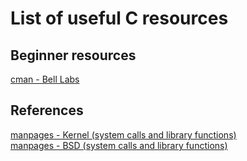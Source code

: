 # List of useful C resources  
## Beginner resources  
[cman - Bell Labs](https://www.bell-labs.com/usr/dmr/www/cman.pdf)  
  
## References  
[manpages - Kernel (system calls and library functions)](https://www.kernel.org/doc/man-pages/)  
[manpages - BSD (system calls and library functions)](https://man.openbsd.org)  
